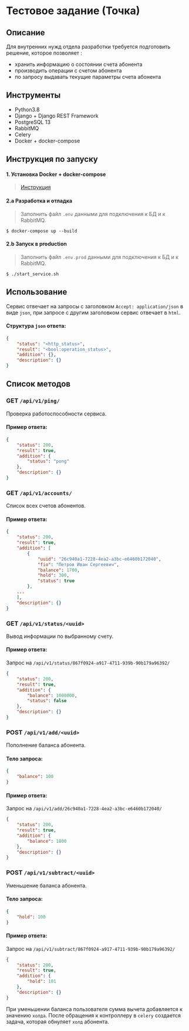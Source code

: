 # Тестовое задание (Точка)

## Описание

Для внутренних нужд отдела разработки требуется подготовить
решение, которое позволяет :
* хранить информацию о состоянии счета абонента
* производить операции с счетом абонента
* по запросу выдавать текущие параметры счета абонента

## Инструменты

* Python3.8
* Django + Django REST Framework
* PostgreSQL 13
* RabbitMQ
* Celery
* Docker + docker-compose

## Инструкция по запуску

#### 1. Установка Docker + docker-compose

> [Инструкция](https://docs.docker.com/engine/install/)

#### 2.a Разработка и отладка

> Заполнить файл `.env` данными для подключения к БД и к RabbitMQ.

```shell
$ docker-compose up --build
```

#### 2.b Запуск в production

> Заполнить файл `.env.prod` данными для подключения к БД и к RabbitMQ.

```shell
$ ./start_service.sh
```

## Использование

Сервис отвечает на запросы с заголовком `Accept: application/json` в виде `json`, при запросе с другим заголовком сервис отвечает в `html`.

#### Структура `json` ответа:

```json
{
    "status": "<http_status>",
    "result": "<bool:operation_status>",
    "addition": {},
    "description": {}
}
```

## Список методов

### GET `/api/v1/ping/`

Проверка работоспособности сервиса.

#### Пример ответа:

```json
{  
    "status": 200,
    "result": true,
    "addition": {
        "status": "pong"
    },
    "description": {}
}
```

### GET `/api/v1/accounts/`

Список всех счетов абонентов.

#### Пример ответа:

```json
{
    "status": 200,
    "result": true,
    "addition": [
        {
            "uuid": "26c940a1-7228-4ea2-a3bc-e6460b172040",
            "fio": "Петров Иван Сергеевич",
            "balance": 1700,
            "hold": 300,
            "status": true
        },
    ...
    ],
    "description": {}
}
```

### GET `/api/v1/status/<uuid>`

Вывод информации по выбранному счету.

#### Пример ответа:

Запрос на `/api/v1/status/867f0924-a917-4711-939b-90b179a96392/`

```json
{
    "status": 200,
    "result": true,
    "addition": {
        "balance": 1000000,
        "status": false
    },
    "description": {}
}
```

### POST `/api/v1/add/<uuid>`

Пополнение баланса абонента.

#### Тело запроса:

```json
{
    "balance": 100
}
```

#### Пример ответа:
Запрос на `/api/v1/add/26c940a1-7228-4ea2-a3bc-e6460b172040/`

```json
{
    "status": 200,
    "result": true,
    "addition": {
        "balance": 1800
    },
    "description": {}
}
```

### POST `/api/v1/subtract/<uuid>`

Уменьшение баланса абонента.

#### Тело запроса:

```json
{
    "hold": 100
}
```

#### Пример ответа:
Запрос на `/api/v1/subtract/867f0924-a917-4711-939b-90b179a96392/`

```json
{
    "status": 200,
    "result": true,
    "addition": {
        "hold": 101
    },
    "description": {}
}
```

При уменьшении баланса пользователя сумма вычета добавляется к значению `холда`. После обращения к контроллеру в `celery` создается задача, которая обнуляет `холд` абонента.